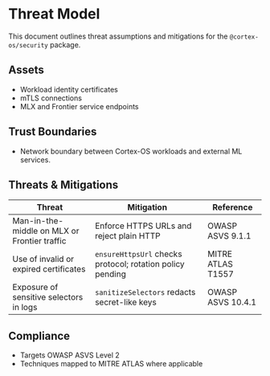# Threat Model

This document outlines threat assumptions and mitigations for the `@cortex-os/security` package.

## Assets
- Workload identity certificates
- mTLS connections
- MLX and Frontier service endpoints

## Trust Boundaries
- Network boundary between Cortex-OS workloads and external ML services.

## Threats & Mitigations
| Threat | Mitigation | Reference |
|---|---|---|
| Man-in-the-middle on MLX or Frontier traffic | Enforce HTTPS URLs and reject plain HTTP | OWASP ASVS 9.1.1 |
| Use of invalid or expired certificates | `ensureHttpsUrl` checks protocol; rotation policy pending | MITRE ATLAS T1557 |
| Exposure of sensitive selectors in logs | `sanitizeSelectors` redacts secret-like keys | OWASP ASVS 10.4.1 |

## Compliance
- Targets OWASP ASVS Level 2
- Techniques mapped to MITRE ATLAS where applicable

